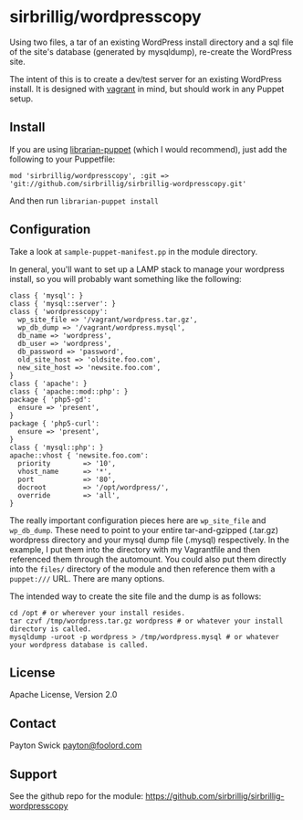 # sirbrillig/wordpresscopy

Using two files, a tar of an existing WordPress install directory and a sql file
of the site's database (generated by mysqldump), re-create the WordPress site.

The intent of this is to create a dev/test server for an existing WordPress
install. It is designed with [vagrant](http://www.vagrantup.com/) in mind, but
should work in any Puppet setup.

## Install

If you are using [librarian-puppet](http://librarian-puppet.com/) (which I would recommend), just add the following to your Puppetfile:

    mod 'sirbrillig/wordpresscopy', :git => 'git://github.com/sirbrillig/sirbrillig-wordpresscopy.git'

And then run `librarian-puppet install`

## Configuration

Take a look at `sample-puppet-manifest.pp` in the module directory.

In general, you'll want to set up a LAMP stack to manage your wordpress install,
so you will probably want something like the following:

    class { 'mysql': }
    class { 'mysql::server': }
    class { 'wordpresscopy': 
      wp_site_file => '/vagrant/wordpress.tar.gz',
      wp_db_dump => '/vagrant/wordpress.mysql',
      db_name => 'wordpress',
      db_user => 'wordpress',
      db_password => 'password',
      old_site_host => 'oldsite.foo.com',
      new_site_host => 'newsite.foo.com',
    }
    class { 'apache': }
    class { 'apache::mod::php': }
    package { 'php5-gd': 
      ensure => 'present',
    } 
    package { 'php5-curl': 
      ensure => 'present',
    } 
    class { 'mysql::php': }
    apache::vhost { 'newsite.foo.com':
      priority        => '10',
      vhost_name      => '*',
      port            => '80',
      docroot         => '/opt/wordpress/',
      override        => 'all',
    }

The really important configuration pieces here are `wp_site_file` and
`wp_db_dump`. These need to point to your entire tar-and-gzipped (.tar.gz)
wordpress directory and your mysql dump file (.mysql) respectively. In the
example, I put them into the directory with my Vagrantfile and then referenced
them through the automount. You could also put them directly into the `files/`
directory of the module and then reference them with a `puppet:///` URL. There
are many options.

The intended way to create the site file and the dump is as follows:
    
    cd /opt # or wherever your install resides.
    tar czvf /tmp/wordpress.tar.gz wordpress # or whatever your install directory is called.
    mysqldump -uroot -p wordpress > /tmp/wordpress.mysql # or whatever your wordpress database is called.

## License

Apache License, Version 2.0


## Contact

Payton Swick <payton@foolord.com>


## Support

See the github repo for the module: https://github.com/sirbrillig/sirbrillig-wordpresscopy
